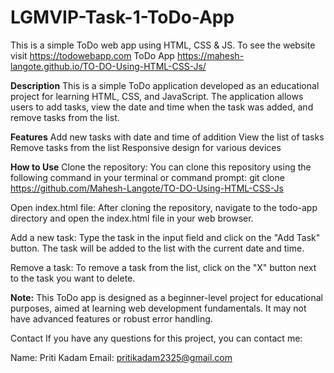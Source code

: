 # LGMVIP-Task-1-ToDo-App
This is a simple ToDo web app using HTML, CSS &amp; JS. To see the website visit https://todowebapp.com
ToDo App
https://mahesh-langote.github.io/TO-DO-Using-HTML-CSS-Js/

**Description**
This is a simple ToDo application developed as an educational project for learning HTML, CSS, and JavaScript. The application allows users to add tasks, view the date and time when the task was added, and remove tasks from the list.

**Features**
Add new tasks with date and time of addition
View the list of tasks
Remove tasks from the list
Responsive design for various devices

**How to Use**
Clone the repository: You can clone this repository using the following command in your terminal or command prompt:
git clone https://github.com/Mahesh-Langote/TO-DO-Using-HTML-CSS-Js

Open index.html file: After cloning the repository, navigate to the todo-app directory and open the index.html file in your web browser.

Add a new task: Type the task in the input field and click on the "Add Task" button. The task will be added to the list with the current date and time.

Remove a task: To remove a task from the list, click on the "X" button next to the task you want to delete.

**Note:**
This ToDo app is designed as a beginner-level project for educational purposes, aimed at learning web development fundamentals. It may not have advanced features or robust error handling.

Contact
If you have any questions for this project, you can contact me:

Name: Priti Kadam
Email: pritikadam2325@gmail.com
